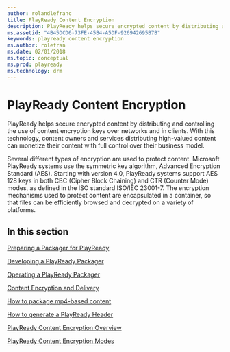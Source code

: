 ```yaml
---
author: rolandlefranc
title: PlayReady Content Encryption
description: PlayReady helps secure encrypted content by distributing and controlling the use of content encryption keys over networks and in Clients.
ms.assetid: "4B45DCD6-73FE-45B4-A5DF-926942695B7B"
keywords: playready content encryption
ms.author: rolefran
ms.date: 02/01/2018
ms.topic: conceptual
ms.prod: playready
ms.technology: drm
---
```



# PlayReady Content Encryption

PlayReady helps secure encrypted content by distributing and controlling the use of content encryption keys over networks and in clients. With this technology, content owners and services distributing high-valued content can monetize their content with full control over their business model.

Several different types of encryption are used to protect content. Microsoft PlayReady systems use the symmetric key algorithm, Advanced Encryption Standard (AES). Starting with version 4.0, PlayReady systems support AES 128 keys in both CBC (Cipher Block Chaining) and CTR (Counter Mode) modes, as defined in the ISO standard ISO/IEC 23001-7. The encryption mechanisms used to protect content are encapsulated in a container, so that files can be efficiently browsed and decrypted on a variety of platforms.

## In this section

[Preparing a Packager for PlayReady](Packaging/preparing-a-packager-for-playready.md)

[Developing a PlayReady Packager](Packaging/developing-a-packager.md)

[Operating a PlayReady Packager](Packaging/operating-a-packager.md)

[Content Encryption and Delivery](Packaging/content-encryption-and-delivery.md)

[How to package mp4-based content](Packaging/how-to-package-mp4-based.md)

[How to generate a PlayReady Header](Packaging/how-to-generate-playready-header.md)

[PlayReady Content Encryption Overview](Packaging/content-encryption-overview.md)

[PlayReady Content Encryption Modes](Packaging/content-encryption-modes.md)
